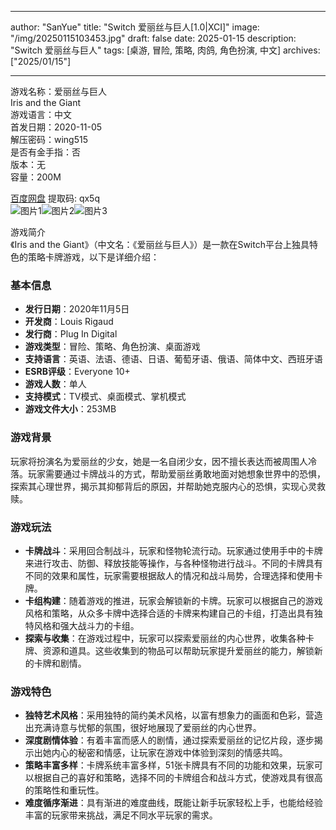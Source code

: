 
---
author: "SanYue"
title: "Switch 爱丽丝与巨人[1.0|XCI]"
image: "/img/20250115103453.jpg"
draft: false
date: 2025-01-15
description: "Switch 爱丽丝与巨人"
tags: [桌游, 冒险, 策略, 肉鸽, 角色扮演, 中文]
archives: ["2025/01/15"]

---

游戏名称：爱丽丝与巨人   
Iris and the Giant    
游戏语言：中文  
首发日期：2020-11-05  
解压密码：wing515  
是否有金手指：否  
版本：无   
容量：200M

[百度网盘](https://pan.baidu.com/s/1FKO4s-WgA5g2KAeqhNmLgg) 提取码: qx5q  
![图片1](/img/adbe3a.jpg)![图片2](/img/c9fc56.jpg)![图片3](/img/d8df9f.jpg)  

游戏简介  
《Iris and the Giant》（中文名：《爱丽丝与巨人》）是一款在Switch平台上独具特色的策略卡牌游戏，以下是详细介绍：

### 基本信息
- **发行日期**：2020年11月5日
- **开发商**：Louis Rigaud
- **发行商**：Plug In Digital
- **游戏类型**：冒险、策略、角色扮演、桌面游戏
- **支持语言**：英语、法语、德语、日语、葡萄牙语、俄语、简体中文、西班牙语
- **ESRB评级**：Everyone 10+
- **游戏人数**：单人
- **支持模式**：TV模式、桌面模式、掌机模式
- **游戏文件大小**：253MB

### 游戏背景
玩家将扮演名为爱丽丝的少女，她是一名自闭少女，因不擅长表达而被周围人冷落。玩家需要通过卡牌战斗的方式，帮助爱丽丝勇敢地面对她想象世界中的恐惧，探索其心理世界，揭示其抑郁背后的原因，并帮助她克服内心的恐惧，实现心灵救赎。

### 游戏玩法
- **卡牌战斗**：采用回合制战斗，玩家和怪物轮流行动。玩家通过使用手中的卡牌来进行攻击、防御、释放技能等操作，与各种怪物进行战斗。不同的卡牌具有不同的效果和属性，玩家需要根据敌人的情况和战斗局势，合理选择和使用卡牌。
- **卡组构建**：随着游戏的推进，玩家会解锁新的卡牌。玩家可以根据自己的游戏风格和策略，从众多卡牌中选择合适的卡牌来构建自己的卡组，打造出具有独特风格和强大战斗力的卡组。
- **探索与收集**：在游戏过程中，玩家可以探索爱丽丝的内心世界，收集各种卡牌、资源和道具。这些收集到的物品可以帮助玩家提升爱丽丝的能力，解锁新的卡牌和剧情。

### 游戏特色
- **独特艺术风格**：采用独特的简约美术风格，以富有想象力的画面和色彩，营造出充满诗意与忧郁的氛围，很好地展现了爱丽丝的内心世界。
- **深度剧情体验**：有着丰富而感人的剧情，通过探索爱丽丝的记忆片段，逐步揭示出她内心的秘密和情感，让玩家在游戏中体验到深刻的情感共鸣。
- **策略丰富多样**：卡牌系统丰富多样，51张卡牌具有不同的功能和效果，玩家可以根据自己的喜好和策略，选择不同的卡牌组合和战斗方式，使游戏具有很高的策略性和重玩性。
- **难度循序渐进**：具有渐进的难度曲线，既能让新手玩家轻松上手，也能给经验丰富的玩家带来挑战，满足不同水平玩家的需求。
